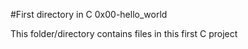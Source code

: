 #First directory in C 0x00-hello_world

This folder/directory contains files in this first C project
